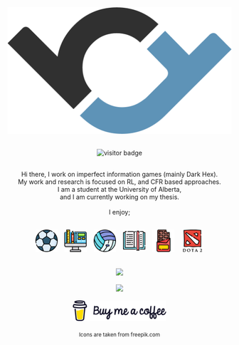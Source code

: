 <div align="center">
<img align="center" height="50%" width="auto" src="https://github.com/bedirt/bedirt/blob/master/img/logo.png" alt="Logo"><br><br>
<br>
<img src="https://visitor-badge.glitch.me/badge?page_id=bedirt&left_color=#2F4F4F&right_color=#4682B4" alt="visitor badge"/><br><br>
</div>
<p align="center">
Hi there, I work on imperfect information games (mainly Dark Hex).<br>
My work and research is focused on RL, and CFR based approaches.<br>
I am a student at the University of Alberta,<br>
and I am currently working on my thesis.<br><br>
I enjoy;<br><br></p>
<!-- Centered list of icons - on a single line -->
<div align="center">
  <img height="50px" width="auto" src="https://github.com/bedirt/bedirt/blob/main/img/soccer-ball.png" alt="Soccer">&nbsp&nbsp&nbsp
  <img height="50px" width="auto" src="https://github.com/bedirt/bedirt/blob/main/img/graphic-design.png" alt="Graphic Design">&nbsp&nbsp&nbsp
  <img height="50px" width="auto" src="https://github.com/bedirt/bedirt/blob/main/img/volleyball.png" alt="Volleyball">&nbsp&nbsp&nbsp
  <img height="50px" width="auto" src="https://github.com/bedirt/bedirt/blob/main/img/reading.png" alt="Reading">&nbsp&nbsp&nbsp
  <img height="50px" width="auto" src="https://github.com/BedirT/BedirT/blob/main/img/chocolate.png" alt="Chocolate">&nbsp&nbsp&nbsp
  <img height="50px" width="auto" src="https://github.com/bedirt/bedirt/blob/main/img/dota-2.png" alt="Dota2">
</div>
<br><br>
<div align="center">
  <img height="50%" width="auto" src ="https://github-readme-stats.vercel.app/api?username=bedirt&show_icons=true&count_private=true&text_color=4682B4&icon_color=BC8F8F&bg_color=F0F8FF&title_color=2F4F4F&hide_border=true,contribs"><br><br>
  <img src ="https://github-readme-streak-stats.herokuapp.com?user=bedirt&hide_border=true&date_format=j%20M%5B%20Y%5D&background=FFFFFF&ring=4682B4&fire=2F4F4F&sideNums=4682B4&sideLabels=4682B4&stroke=2F4F4F&currStreakNum=142222D9&currStreakLabel=2F4F4F&dates=2F4F4F">
  <br>
  <br>
  <a href="https://www.buymeacoffee.com/btapkan"> <img align="center" src="https://github.com/bedirt/bedirt/blob/main/img/coffee_logo.png" height="auto" width="210" alt="buy_me_coffee_bedirt" /></a>
  <br>
  <br>
</div>
<div align="center">
  <sub>Icons are taken from freepik.com</sub>
